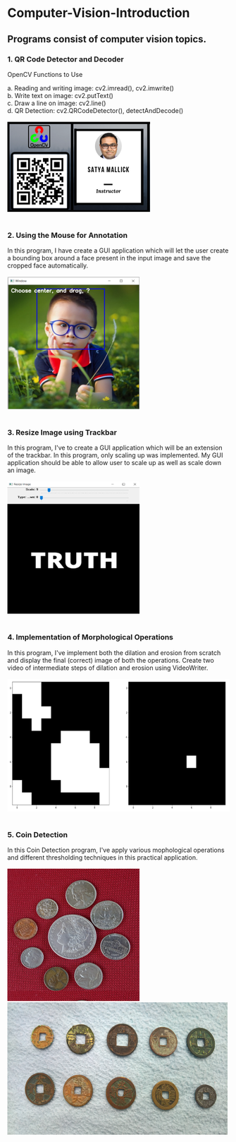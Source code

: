 # Computer-Vision-Introduction
## Programs consist of computer vision topics.
### 1. QR Code Detector and Decoder
OpenCV Functions to Use 

a. Reading and writing image: cv2.imread(), cv2.imwrite()
<br>
b. Write text on image: cv2.putText()
<br>
c. Draw a line on image: cv2.line()
<br>
d. QR Detection: cv2.QRCodeDetector(), detectAndDecode()
<br><br>
<img src= "QR Code Detector/IDCard-Satya.png">
<br><br>
### 2. Using the Mouse for Annotation
In this program, I have create a GUI application which will let the user create a bounding box around a face present in the input image and save the cropped face automatically.
<br><br>
<img src= "Using the Mouse for Annotation/window.png" width="300" height="300">
<br><br>
### 3. Resize Image using Trackbar
In this program, I've to create a GUI application which will be an extension of the trackbar. In this program, only scaling up was implemented. My GUI application should be able to allow user to scale up as well as scale down an image. 
<br><br>
<img src= "Resize Image using Trackbar/resize_image.png" width="300" height="300">
<br><br>
### 4. Implementation of Morphological Operations
In this program, I've implement both the dilation and erosion from scratch and display the final (correct) image of both the operations. Create two video of intermediate steps of dilation and erosion using VideoWriter. 
<br><br>
<img src= "Implementation of Morphological Operations/dilate_erode.png" width="600" height="300">
<br><br>
### 5. Coin Detection
In this Coin Detection program, I've apply various mophological operations and different thresholding techniques in this practical application.
<br><br>
<img src= "Coin Detection/data/images/CoinsA.png" width="300" height="300">
<img src= "Coin Detection/data/images/CoinsB.png" width="500" height="300">
<br><br>
